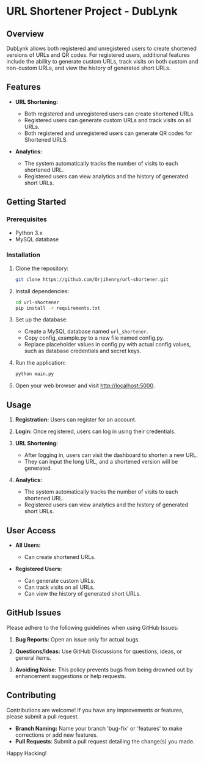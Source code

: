 # URL Shortener Project - DubLynk

## Overview

DubLynk allows both registered and unregistered users to create shortened versions of URLs and QR codes. For registered users, additional features include the ability to generate custom URLs, track visits on both custom and non-custom URLs, and view the history of generated short URLs.

## Features

- **URL Shortening:**
  - Both registered and unregistered users can create shortened URLs.
  - Registered users can generate custom URLs and track visits on all URLs.
  - Both registered and unregistered users can generate QR codes for Shortened URLS.

- **Analytics:**
  - The system automatically tracks the number of visits to each shortened URL.
  - Registered users can view analytics and the history of generated short URLs.

## Getting Started

### Prerequisites

- Python 3.x
- MySQL database

### Installation

1. Clone the repository:

    ```bash
    git clone https://github.com/Orjihenry/url-shortener.git
    ```

2. Install dependencies:

    ```bash
    cd url-shortener
    pip install -r requirements.txt
    ```

3. Set up the database:

    - Create a MySQL database named `url_shortener`.
    - Copy config_example.py to a new file named config.py.
    - Replace placeholder values in config.py with actual config values,
      such as database credentials and secret keys.

4. Run the application:

    ```bash
    python main.py
    ```

5. Open your web browser and visit [http://localhost:5000](http://localhost:5000).

## Usage

1. **Registration:** Users can register for an account.

2. **Login:** Once registered, users can log in using their credentials.

3. **URL Shortening:**
    - After logging in, users can visit the dashboard to shorten a new URL.
    - They can input the long URL, and a shortened version will be generated.

4. **Analytics:**
    - The system automatically tracks the number of visits to each shortened URL.
    - Registered users can view analytics and the history of generated short URLs.

## User Access

- **All Users:**
  - Can create shortened URLs.

- **Registered Users:**
  - Can generate custom URLs.
  - Can track visits on all URLs.
  - Can view the history of generated short URLs.

## GitHub Issues

Please adhere to the following guidelines when using GitHub Issues:

1. **Bug Reports:** Open an issue only for actual bugs.

2. **Questions/Ideas:** Use GitHub Discussions for questions, ideas, or general items.

3. **Avoiding Noise:** This policy prevents bugs from being drowned out by enhancement suggestions or help requests.

## Contributing

Contributions are welcome! If you have any improvements or features, please submit a pull request.

  - **Branch Naming:** Name your branch 'bug-fix' or 'features' to make corrections or add new features.
  - **Pull Requests**: Submit a pull request detailing the change(s) you made.

Happy Hacking!
